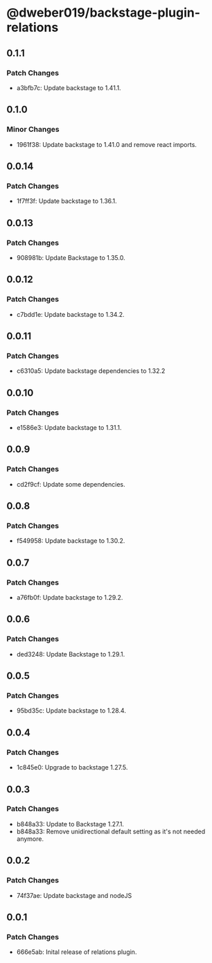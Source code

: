 # @dweber019/backstage-plugin-relations

## 0.1.1

### Patch Changes

- a3bfb7c: Update backstage to 1.41.1.

## 0.1.0

### Minor Changes

- 1961f38: Update backstage to 1.41.0 and remove react imports.

## 0.0.14

### Patch Changes

- 1f7ff3f: Update backstage to 1.36.1.

## 0.0.13

### Patch Changes

- 908981b: Update Backstage to 1.35.0.

## 0.0.12

### Patch Changes

- c7bdd1e: Update backstage to 1.34.2.

## 0.0.11

### Patch Changes

- c6310a5: Update backstage dependencies to 1.32.2

## 0.0.10

### Patch Changes

- e1586e3: Update backstage to 1.31.1.

## 0.0.9

### Patch Changes

- cd2f9cf: Update some dependencies.

## 0.0.8

### Patch Changes

- f549958: Update backstage to 1.30.2.

## 0.0.7

### Patch Changes

- a76fb0f: Update backstage to 1.29.2.

## 0.0.6

### Patch Changes

- ded3248: Update Backstage to 1.29.1.

## 0.0.5

### Patch Changes

- 95bd35c: Update backstage to 1.28.4.

## 0.0.4

### Patch Changes

- 1c845e0: Upgrade to backstage 1.27.5.

## 0.0.3

### Patch Changes

- b848a33: Update to Backstage 1.27.1.
- b848a33: Remove unidirectional default setting as it's not needed anymore.

## 0.0.2

### Patch Changes

- 74f37ae: Update backstage and nodeJS

## 0.0.1

### Patch Changes

- 666e5ab: Inital release of relations plugin.
